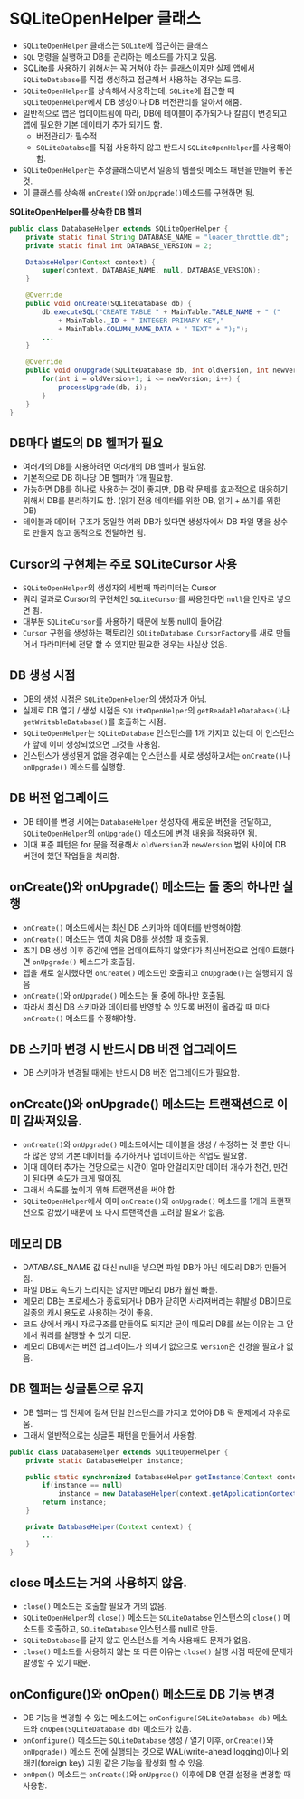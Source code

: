 # SQLiteOpenHelper 클래스
* `SQLiteOpenHelper` 클래스는 `SQLite`에 접근하는 클래스
* `SQL` 명령을 실행하고 DB를 관리하는 메소드를 가지고 있음.
* SQLite를 사용하기 위해서는 꼭 거쳐야 하는 클래스이지만 실제 앱에서 `SQLiteDatabase`를 직접 생성하고 접근해서 사용하는 경우는 드믐.
* `SQLiteOpenHelper`를 상속해서 사용하는데, `SQLite`에 접근할 때 `SQLiteOpenHelper`에서 DB 생성이나 DB 버전관리를 알아서 해줌.
* 일반적으로 앱은 업데이트됨에 따라, DB에 테이블이 추가되거나 칼럼이 변경되고 앱에 필요한 기본 데이터가 추가 되기도 함.
  * 버전관리가 필수적
  * `SQLiteDatabse`를 직접 사용하지 않고 반드시 `SQLiteOpenHelper`를 사용해야 함.
* `SQLiteOpenHelper`는 추상클래스이면서 일종의 템플릿 메소드 패턴을 만들어 놓은 것.
* 이 클래스를 상속해 `onCreate()`와 `onUpgrade()`메소드를 구현하면 됨.

**SQLiteOpenHelper를 상속한 DB 헬퍼**
```java
public class DatabaseHelper extends SQLiteOpenHelper {
    private static final String DATABASE_NAME = "loader_throttle.db";
    private static final int DATABASE_VERSION = 2;

    DatabseHelper(Context context) {
        super(context, DATABASE_NAME, null, DATABASE_VERSION);
    }

    @Override
    public void onCreate(SQLiteDatabase db) {
        db.executeSQL("CREATE TABLE " + MainTable.TABLE_NAME + " ("
            + MainTable._ID + " INTEGER PRIMARY KEY,"
            + MainTable.COLUMN_NAME_DATA + " TEXT" + ");");
        ...
    }

    @Override
    public void onUpgrade(SQLiteDatabase db, int oldVersion, int newVersion) {
        for(int i = oldVersion+1; i <= newVersion; i++) {
            processUpgrade(db, i);
        }
    }
}
```

## DB마다 별도의 DB 헬퍼가 필요
* 여러개의 DB를 사용하려면 여러개의 DB 헬퍼가 필요함.
* 기본적으로 DB 하나당 DB 헬퍼가 1개 필요함.
* 가능하면 DB를 하나로 사용하는 것이 좋지만, DB 락 문제를 효과적으로 대응하기 위해서 DB를 분리하기도 함. (읽기 전용 데이터를 위한 DB, 읽기 + 쓰기를 위한 DB)
* 테이블과 데이터 구조가 동일한 여러 DB가 있다면 생성자에서 DB 파일 명을 상수로 만들지 않고 동적으로 전달하면 됨.

## Cursor의 구현체는 주로 SQLiteCursor 사용
* `SQLiteOpenHelper`의 생성자의 세번째 파라미터는 Cursor
* 쿼리 결과로 Cursor의 구현체인 `SQLiteCursor`를 싸용한다면 `null`을 인자로 넣으면 됨.
* 대부분 `SQLiteCursor`를 사용하기 때문에 보통 null이 들어감.
* `Cursor` 구현을 생성하는 팩토리인 `SQLiteDatabase.CursorFactory`를 새로 만들어서 파라미터에 전달 할 수 있지만 필요한 경우는 사실상 없음.

## DB 생성 시점
* DB의 생성 시점은 `SQLiteOpenHelper`의 생성자가 아님.
* 실제로 DB 열기 / 생성 시점은 `SQLiteOpenHelper`의 `getReadableDatabase()`나 `getWritableDatabase()`를 호출하는 시점.
* `SQLiteOpenHelper`는 `SQLiteDatabase` 인스턴스를 1개 가지고 있는데 이 인스턴스가 앞에 이미 생성되었으면 그것을 사용함.
* 인스턴스가 생성된게 없을 경우에는 인스턴스를 새로 생성하고서는 `onCreate()`나 `onUpgrade()` 메소드를 실행함.

## DB 버전 업그레이드
* DB 테이블 변경 시에는 `DatabaseHelper` 생성자에 새로운 버전을 전달하고, `SQLiteOpenHelper`의 `onUpgrade()` 메소드에 변경 내용을 적용하면 됨.
* 이때 표준 패턴은 for 문을 적용해서 `oldVersion`과 `newVersion` 범위 사이에 DB 버전에 했던 작업들을 처리함.

## onCreate()와 onUpgrade() 메소드는 둘 중의 하나만 실행
* `onCreate()` 메소드에서는 최신 DB 스키마와 데이터를 반영해야함.
* `onCreate()` 메소드는 앱이 처음 DB를 생성할 때 호출됨.
* 초기 DB 생성 이후 중간에 앱을 업데이트하지 않았다가 최신버전으로 업데이트했다면 `onUpgrade()` 메소드가 호출됨.
* 앱을 새로 설치했다면 `onCreate()` 메소드만 호출되고 `onUpgrade()`는 실행되지 않음
* `onCreate()`와 `onUpgrade()` 메소드는 둘 중에 하나만 호출됨.
* 따라서 최신 DB 스키마와 데이터를 반영할 수 있도록 버전이 올라갈 때 마다 `onCreate()` 메소드를 수정해야함.

## DB 스키마 변경 시 반드시 DB 버전 업그레이드
* DB 스키마가 변경될 때에는 반드시 DB 버전 업그레이드가 필요함.

## onCreate()와 onUpgrade() 메소드는 트랜잭션으로 이미 감싸져있음.
* `onCreate()`와 `onUpgrade()` 메소드에서는 테이블을 생성 / 수정하는 것 뿐만 아니라 많은 양의 기본 데이터를 추가하거나 업데이트하는 작업도 필요함.
* 이때 데이터 추가는 건당으로는 시간이 얼마 안걸리지만 데이터 개수가 천건, 만건이 된다면 속도가 크게 떨어짐.
* 그래서 속도를 높이기 위해 트랜잭션을 써야 함.
* `SQLiteOpenHelper`에서 이미 `onCreate()`와 `onUpgrade()` 메소드를 1개의 트랜잭션으로 감쌌기 때문에 또 다시 트랜잭션을 고려할 필요가 없음.

## 메모리 DB
* DATABASE_NAME 값 대신 null을 넣으면 파일 DB가 아닌 메모리 DB가 만들어짐.
* 파일 DB도 속도가 느리지는 않지만 메모리 DB가 훨씬 빠름.
* 메모리 DB는 프로세스가 종료되거나 DB가 닫히면 사라져버리는 휘발성 DB이므로 일종의 캐시 용도로 사용하는 것이 좋음.
* 코드 상에서 캐시 자료구조를 만들어도 되지만 굳이 메모리 DB를 쓰는 이유는 그 안에서 쿼리를 실행할 수 있기 대문.
* 메모리 DB에서는 버전 업그레이드가 의미가 없으므로 `version`은 신경쓸 필요가 없음.

## DB 헬퍼는 싱글톤으로 유지
* DB 헬퍼는 앱 전체에 걸쳐 단일 인스턴스를 가지고 있어야 DB 락 문제에서 자유로움.
* 그래서 일반적으로는 싱글톤 패턴을 만들어서 사용함.

```java
public class DatabaseHelper extends SQLiteOpenHelper {
    private static DatabaseHelper instance;

    public static synchronized DatabaseHelper getInstance(Context context) {
        if(instance == null)
            instance = new DatabaseHelper(context.getApplicationContext());
        return instance;
    }

    private DatabaseHelper(Context context) {
        ...
    }
}
```

## close 메소드는 거의 사용하지 않음.
* `close()` 메소드는 호출할 필요가 거의 없음.
* `SQLiteOpenHelper`의 `close()` 메소드는 `SQLiteDatabse` 인스턴스의 `close()` 메소드를 호출하고, `SQLiteDatabase` 인스턴스를 null로 만듬.
* `SQLiteDatabase`를 닫지 않고 인스턴스를 계속 사용해도 문제가 없음.
* `close()` 메소드를 사용하지 않는 또 다른 이유는 `close()` 실행 시점 때문에 문제가 발생할 수 있기 때문.

## onConfigure()와 onOpen() 메소드로 DB 기능 변경
* DB 기능을 변경할 수 있는 메소드에는 `onConfigure(SQLiteDatabase db)` 메소드와 `onOpen(SQLiteDatabase db)` 메소드가 있음.
* `onConfigure()` 메소드는 `SQLiteDatabase` 생성 / 열기 이후, `onCreate()`와 `onUpgrade()` 메소드 전에 실행되는 것으로 WAL(write-ahead logging)이나 외래키(foreign key) 지원 같은 기능을 활성화 할 수 있음.
* `onOpen()` 메소드는 `onCreate()`와 `onUpgrae()` 이후에 DB 연결 설정을 변경할 때 사용함.